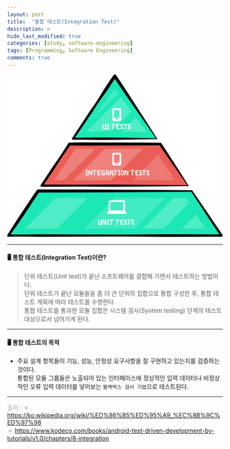 ```yaml
---
layout: post
title:  "통합 테스트(Integration Test)"
description: >
hide_last_modified: true
categories: [study, software-engineering]
tags: [Programming, Software Engineering]
comments: true
---
```


<p align="center">
  <img src="../../../assets/img/blog/software_engineering/integration_test.png" style="width: 580px; height: auto;" />
</p>

-----

#### 🖥️ 통합 테스트(Integration Test)이란?

> 단위 테스트(Unit test)가 끝난 소프트웨어를 결합해 가면서 테스트하는 방법이다. <br>
단위 테스트가 끝난 모듈들을 좀 더 큰 단위의 집합으로 통합 구성한 후, 통합 테스트 계획에 따라 테스트를 수행한다.<br>
통합 테스트를 통과한 모듈 집합은 시스템 검사(System testing) 단계의 테스트 대상으로서 넘어가게 된다.

----

#### 🖥️ 통합 테스트의 목적

- 주요 설계 항목들이 기능, 성능, 안정성 요구사항을 잘 구현하고 있는지를 검증하는 것이다. <br>
통합된 모듈 그룹들은 노출되어 있는 인터페이스에 정상적인 입력 데이터나 비정상적인 오류 입력 데이터를 넣어보는 `블랙박스 검사 기법`으로 테스트된다.

-----
<span style="color:darkgray">출처 : 
＊ https://ko.wikipedia.org/wiki/%ED%86%B5%ED%95%A9_%EC%8B%9C%ED%97%98 <br>
＊ https://www.kodeco.com/books/android-test-driven-development-by-tutorials/v1.0/chapters/8-integration <br>

</span> 